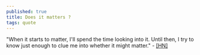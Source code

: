 ```yaml
---
published: true
title: Does it matters ?
tags: quote
---
```

"When it starts to matter, I'll spend the time looking into it. Until then, I try to know just enough to clue me into whether it might matter." - [\[HN\]](https://news.ycombinator.com/item?id=18516177)